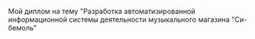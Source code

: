 Мой диплом на тему "Разработка автоматизированной информационной системы деятельности музыкального магазина "Си-бемоль"